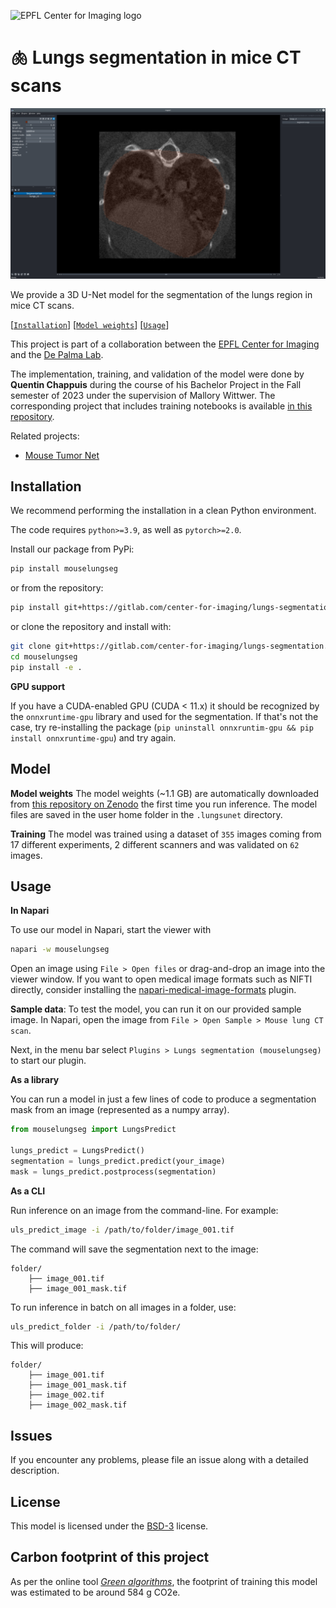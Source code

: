 ![EPFL Center for Imaging logo](https://imaging.epfl.ch/resources/logo-for-gitlab.svg)
# 🫁 Lungs segmentation in mice CT scans

![screenshot](images/screenshot.png)

We provide a 3D U-Net model for the segmentation of the lungs region in mice CT scans.

[[`Installation`](#installation)] [[`Model weights`](#model)] [[`Usage`](#usage)]

This project is part of a collaboration between the [EPFL Center for Imaging](https://imaging.epfl.ch/) and the [De Palma Lab](https://www.epfl.ch/labs/depalma-lab/).

The implementation, training, and validation of the model were done by **Quentin Chappuis** during the course of his Bachelor Project in the Fall semester of 2023 under the supervision of Mallory Wittwer. The corresponding project that includes training notebooks is available [in this repository](https://gitlab.epfl.ch/center-for-imaging/tumor-lungs).

Related projects:

- [Mouse Tumor Net](https://gitlab.com/epfl-center-for-imaging/mousetumornet)

## Installation

We recommend performing the installation in a clean Python environment.

The code requires `python>=3.9`, as well as `pytorch>=2.0`.

Install our package from PyPi:

```sh
pip install mouselungseg
```

or from the repository:

```sh
pip install git+https://gitlab.com/center-for-imaging/lungs-segmentation.git
```

or clone the repository and install with:

```sh
git clone git+https://gitlab.com/center-for-imaging/lungs-segmentation.git
cd mouselungseg
pip install -e .
```

**GPU support**

If you have a CUDA-enabled GPU (CUDA < 11.x) it should be recognized by the `onnxruntime-gpu` library and used for the segmentation. If that's not the case, try re-installing the package (`pip uninstall onnxruntim-gpu && pip install onnxruntime-gpu`) and try again.

## Model

**Model weights**
The model weights (~1.1 GB) are automatically downloaded from [this repository on Zenodo](https://zenodo.org/records/10492836) the first time you run inference. The model files are saved in the user home folder in the `.lungsunet` directory.

**Training**
The model was trained using a dataset of `355` images coming from 17 different experiments, 2 different scanners and was validated on `62` images.

## Usage

**In Napari**

To use our model in Napari, start the viewer with

```sh
napari -w mouselungseg
```

Open an image using `File > Open files` or drag-and-drop an image into the viewer window. If you want to open medical image formats such as NIFTI directly, consider installing the [napari-medical-image-formats](https://pypi.org/project/napari-medical-image-formats/) plugin.

**Sample data**: To test the model, you can run it on our provided sample image. In Napari, open the image from `File > Open Sample > Mouse lung CT scan`.

Next, in the menu bar select `Plugins > Lungs segmentation (mouselungseg)` to start our plugin.

**As a library**

You can run a model in just a few lines of code to produce a segmentation mask from an image (represented as a numpy array).

```py
from mouselungseg import LungsPredict

lungs_predict = LungsPredict()
segmentation = lungs_predict.predict(your_image)
mask = lungs_predict.postprocess(segmentation)
```

**As a CLI**

Run inference on an image from the command-line. For example:

```sh
uls_predict_image -i /path/to/folder/image_001.tif
```

The command will save the segmentation next to the image:

```
folder/
    ├── image_001.tif
    ├── image_001_mask.tif
```

To run inference in batch on all images in a folder, use:

```sh
uls_predict_folder -i /path/to/folder/
```

This will produce:

```
folder/
    ├── image_001.tif
    ├── image_001_mask.tif
    ├── image_002.tif
    ├── image_002_mask.tif
```

## Issues

If you encounter any problems, please file an issue along with a detailed description.

## License

This model is licensed under the [BSD-3](LICENSE.txt) license.

## Carbon footprint of this project

As per the online tool [*Green algorithms*](http://calculator.green-algorithms.org/), the footprint of training this model was estimated to be around 584 g CO2e.